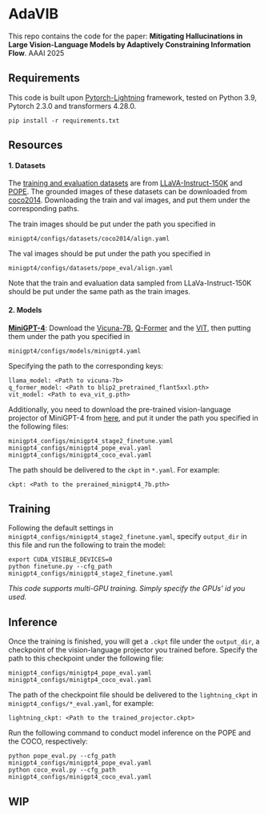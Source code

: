 # AdaVIB

This repo contains the code for the paper: **Mitigating Hallucinations in Large Vision-Language Models by Adaptively Constraining Information Flow**. AAAI 2025

## Requirements

This code is built upon [Pytorch-Lightning](https://lightning.ai) framework, tested on Python 3.9, Pytorch 2.3.0 and transformers 4.28.0.

```
pip install -r requirements.txt
```

## Resources

#### 1. Datasets

The [training and evaluation datasets](https://drive.google.com/drive/folders/1DRJhPKGJ8vou1wQPAVjw48cWrDyPkIXS?usp=sharing) are from [ LLaVA-Instruct-150K](https://huggingface.co/datasets/liuhaotian/LLaVA-Instruct-150K) and [POPE](https://github.com/RUCAIBox/POPE). The grounded images of these datasets can be downloaded from [coco2014](https://cocodataset.org/#home). Downloading the train and val images, and put them under the corresponding paths. 

The train images should be put under the path you specified in 

```
minigpt4/configs/datasets/coco2014/align.yaml
```

The val images should be put under the path you specified in 

```
minigpt4/configs/datasets/pope_eval/align.yaml
```

Note that the train and evaluation data sampled from LLaVa-Instruct-150K should be put under the same path as the train images.

#### 2. Models

[**MiniGPT-4**](https://github.com/Vision-CAIR/MiniGPT-4): Download the [Vicuna-7B](https://huggingface.co/Vision-CAIR/vicuna-7b/tree/main), [Q-Former](https://storage.googleapis.com/sfr-vision-language-research/LAVIS/models/BLIP2/blip2_pretrained_flant5xxl.pth) and the [VIT](https://storage.googleapis.com/sfr-vision-language-research/LAVIS/models/BLIP2/eva_vit_g.pth), then putting them under the path you specified in 

```
minigpt4/configs/models/minigpt4.yaml
```

Specifying the path to the corresponding keys:

```
llama_model: <Path to vicuna-7b>
q_former_model: <Path to blip2_pretrained_flant5xxl.pth>
vit_model: <Path to eva_vit_g.pth>
```

Additionally, you need to download the pre-trained vision-language projector of MiniGPT-4 from [here](https://drive.google.com/file/d/1RY9jV0dyqLX-o38LrumkKRh6Jtaop58R/view?usp=sharing), and put it under the path you specified  in the following files:

```
minigpt4_configs/minigpt4_stage2_finetune.yaml
minigpt4_configs/minigpt4_pope_eval.yaml
minigpt4_configs/minigpt4_coco_eval.yaml
```

The path should be delivered to the ``ckpt`` in ``*.yaml``. For example:

```
ckpt: <Path to the prerained_minigpt4_7b.pth>
```

## Training

Following the default settings in ``minigpt4_configs/minigpt4_stage2_finetune.yaml``, specify ``output_dir`` in this file and run the following to train the model:

```
export CUDA_VISIBLE_DEVICES=0
python finetune.py --cfg_path minigpt4_configs/minigpt4_stage2_finetune.yaml
```

*This code supports multi-GPU training. Simply specify the GPUs' id you used.*

## Inference

Once the training is finished, you will get a ``.ckpt`` file under the ``output_dir``,  a checkpoint of the vision-language projector you trained before. Specify the path to this checkpoint under the following file:

```
minigpt4_configs/minigtp4_pope_eval.yaml
minigpt4_configs/minigtp4_coco_eval.yaml
```

The path of the checkpoint file should be delivered to the ``lightning_ckpt`` in ``minigpt4_configs/*_eval.yaml``, for example:

```
lightning_ckpt: <Path to the trained_projector.ckpt>
```

Run the following command to conduct model inference on the POPE and the COCO, respectively:

```
python pope_eval.py --cfg_path minigpt4_configs/minigpt4_pope_eval.yaml
python coco_eval.py --cfg_path minigpt4_configs/minigpt4_coco_eval.yaml
```

## WIP
